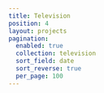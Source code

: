 ```yaml
---
title: Television
position: 4
layout: projects
pagination:
  enabled: true
  collection: television
  sort_field: date
  sort_reverse: true
  per_page: 100
---
```


